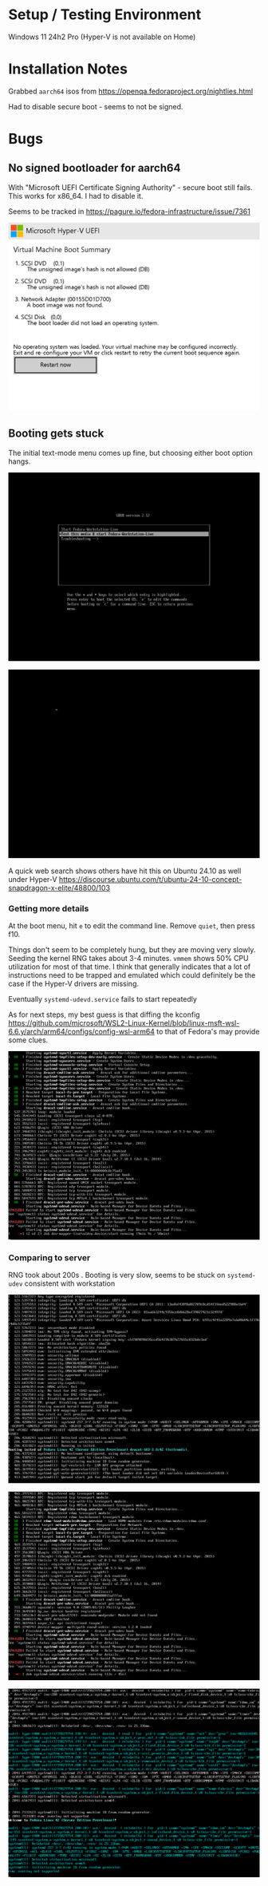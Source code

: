 


# Setup / Testing Environment

Windows 11 24h2 Pro (Hyper-V is not available on Home)


# Installation Notes


Grabbed `aarch64` isos from https://openqa.fedoraproject.org/nightlies.html

Had to disable secure boot - seems to not be signed.


# Bugs

## No signed bootloader for aarch64


With "Microsoft UEFI Certificate Signing Authority" - secure boot still fails. This works for x86_64. I had to disable it. 

Seems to be tracked in https://pagure.io/fedora-infrastructure/issue/7361

![Secure boot failure](secure-boot-fail.png)


## Booting gets stuck

The initial text-mode menu comes up fine, but choosing either boot option hangs.

![boot menu](boot-menu.png)

![boot hangs on just a cursor](boot-hang.png)


A quick web search shows others have hit this on Ubuntu 24.10 as well under Hyper-V
https://discourse.ubuntu.com/t/ubuntu-24-10-concept-snapdragon-x-elite/48800/103



### Getting more details

At the boot menu, hit `e` to edit the command line. Remove `quiet`, then press f10.

Things don't seem to be completely hung, but they are moving very slowly. Seeding the kernel RNG takes about 3-4 minutes. `vmmem` shows 50% CPU utilization for most of that time. I think that generally indicates that a lot of instructions need to be trapped and emulated which could definitely be the case if the Hyper-V drivers are missing.

Eventually `systemd-udevd.service` fails to start repeatedly

As for next steps, my best guess is that diffing the kconfig https://github.com/microsoft/WSL2-Linux-Kernel/blob/linux-msft-wsl-6.6.y/arch/arm64/configs/config-wsl-arm64 to that of Fedora's may provide some clues.

![state after 10 minutes of booting](boot-10mins-failudev.png)



### Comparing to server


RNG took about 200s . Booting is very slow, seems to be stuck on `systemd-udev` consistent with workstation

![1st screenshot of server boot](server-boot-1.png)

![second screenshot of server boot several minutes later](server-boot-2.png)

![third screenshot of server boot much later](server-boot-3.png)